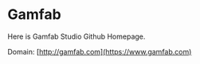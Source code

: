 # Gamfab

Here is Gamfab Studio Github Homepage.

Domain: [http://gamfab.com](https://www.gamfab.com)